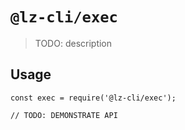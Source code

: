 # `@lz-cli/exec`

> TODO: description

## Usage

```
const exec = require('@lz-cli/exec');

// TODO: DEMONSTRATE API
```
